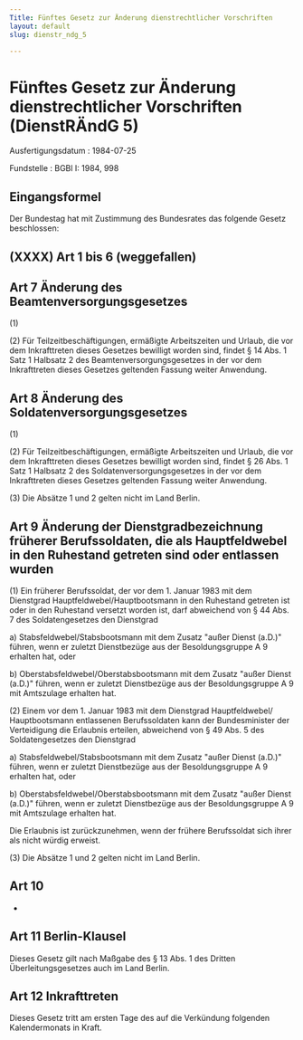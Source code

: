 ```yaml
---
Title: Fünftes Gesetz zur Änderung dienstrechtlicher Vorschriften
layout: default
slug: dienstr_ndg_5

---
```


# Fünftes Gesetz zur Änderung dienstrechtlicher Vorschriften (DienstRÄndG 5)

Ausfertigungsdatum
:   1984-07-25

Fundstelle
:   BGBl I: 1984, 998



## Eingangsformel

Der Bundestag hat mit Zustimmung des Bundesrates das folgende Gesetz
beschlossen:


## (XXXX) Art 1 bis 6 (weggefallen)


## Art 7 Änderung des Beamtenversorgungsgesetzes

(1)

(2) Für Teilzeitbeschäftigungen, ermäßigte Arbeitszeiten und Urlaub,
die vor dem Inkrafttreten dieses Gesetzes bewilligt worden sind,
findet § 14 Abs. 1 Satz 1 Halbsatz 2 des Beamtenversorgungsgesetzes in
der vor dem Inkrafttreten dieses Gesetzes geltenden Fassung weiter
Anwendung.


## Art 8 Änderung des Soldatenversorgungsgesetzes

(1)

(2) Für Teilzeitbeschäftigungen, ermäßigte Arbeitszeiten und Urlaub,
die vor dem Inkrafttreten dieses Gesetzes bewilligt worden sind,
findet § 26 Abs. 1 Satz 1 Halbsatz 2 des Soldatenversorgungsgesetzes
in der vor dem Inkrafttreten dieses Gesetzes geltenden Fassung weiter
Anwendung.

(3) Die Absätze 1 und 2 gelten nicht im Land Berlin.


## Art 9 Änderung der Dienstgradbezeichnung früherer Berufssoldaten, die als Hauptfeldwebel in den Ruhestand getreten sind oder entlassen wurden

(1) Ein früherer Berufssoldat, der vor dem 1. Januar 1983 mit dem
Dienstgrad Hauptfeldwebel/Hauptbootsmann in den Ruhestand getreten ist
oder in den Ruhestand versetzt worden ist, darf abweichend von § 44
Abs. 7 des Soldatengesetzes den Dienstgrad

a)  Stabsfeldwebel/Stabsbootsmann mit dem Zusatz "außer Dienst (a.D.)"
    führen, wenn er zuletzt Dienstbezüge aus der Besoldungsgruppe A 9
    erhalten hat, oder


b)  Oberstabsfeldwebel/Oberstabsbootsmann mit dem Zusatz "außer Dienst
    (a.D.)" führen, wenn er zuletzt Dienstbezüge aus der Besoldungsgruppe
    A 9 mit Amtszulage erhalten hat.




(2) Einem vor dem 1. Januar 1983 mit dem Dienstgrad Hauptfeldwebel/
Hauptbootsmann entlassenen Berufssoldaten kann der Bundesminister der
Verteidigung die Erlaubnis erteilen, abweichend von § 49 Abs. 5 des
Soldatengesetzes den Dienstgrad

a)  Stabsfeldwebel/Stabsbootsmann mit dem Zusatz "außer Dienst (a.D.)"
    führen, wenn er zuletzt Dienstbezüge aus der Besoldungsgruppe A 9
    erhalten hat, oder


b)  Oberstabsfeldwebel/Oberstabsbootsmann mit dem Zusatz "außer Dienst
    (a.D.)" führen, wenn er zuletzt Dienstbezüge aus der Besoldungsgruppe
    A 9 mit Amtszulage erhalten hat.



Die Erlaubnis ist zurückzunehmen, wenn der frühere Berufssoldat sich
ihrer als nicht würdig erweist.

(3) Die Absätze 1 und 2 gelten nicht im Land Berlin.


## Art 10

-


## Art 11 Berlin-Klausel

Dieses Gesetz gilt nach Maßgabe des § 13 Abs. 1 des Dritten
Überleitungsgesetzes auch im Land Berlin.


## Art 12 Inkrafttreten

Dieses Gesetz tritt am ersten Tage des auf die Verkündung folgenden
Kalendermonats in Kraft.

